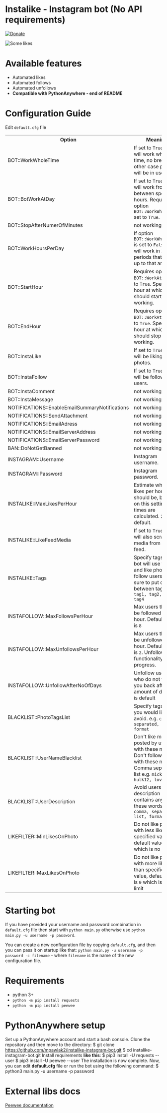 # Instalike - Instagram bot (No API requirements)
[![Donate](https://img.shields.io/badge/Donate-PayPal-green.svg)](https://www.paypal.com/cgi-bin/webscr?cmd=_s-xclick&hosted_button_id=4ZCR74EKJKPDA)

![Some likes](https://s32.postimg.org/53zwfkat1/Screenshot_2016_05_25_05_20_06_1.png)

# Available features
- Automated likes
- Automated follows
- Automated unfollows
- **Compatible with PythonAnywhere - end of README**

# Configuration Guide
Edit `default.cfg` file
<table>
  <tr>
    <th>Option</th>
    <th>Meaning</th>
  </tr>
  <tr>
    <td>BOT::WorkWholeTime</td>
    <td>If set to <code>True</code> bot will work whole time, no breaks. In other case periods will be in use.</td>
  </tr>
  <tr>
    <td>BOT::BotWorkAtDay</td>
    <td>If set to <code>True</code> bot will work from between specified hours. Requires option <code>BOT::WorkWholeTime</code> set to <code>True</code>.</td>
  </tr>
  <tr>
    <td>BOT::StopAfterNumerOfMinutes</td>
    <td>not working</td>
  </tr>
  <tr>
    <td>BOT::WorkHoursPerDay</td>
    <td>If option <code onmouseover='alert(1);'>BOT::WorkWholeTime</code> is set to <code>False</code> bot will work in 2 to 5 periods that sum up to that amount.</td>
  </tr>
  <tr>
    <td>BOT::StartHour</td>
    <td>Requires option <code>BOT::WorkAtDay</code> set to <code>True</code>. Specify hour at which bot should start working.</td>
  </tr>
  <tr>
    <td>BOT::EndHour</td>
    <td>Requires option <code>BOT::WorkAtDay</code> set to <code>True</code>. Specify hour at which bot should stop working.</td>
  </tr>
  <tr>
    <td>BOT::InstaLike</td>
    <td>If set to <code>True</code> bot will be liking photos.</td>
  </tr>
  <tr>
    <td>BOT::InstaFollow</td>
    <td>If set to <code>True</code> bot will be following users.</td>
  </tr>
  <tr>
    <td>BOT::InstaComment</td>
    <td>not working</td>
  </tr>
  <tr>
    <td>BOT::InstaMessage</td>
    <td>not working</td>
  </tr>
  <tr>
    <td>NOTIFICATIONS::EnableEmailSummaryNotifications</td>
    <td>not working</td>
  </tr>
  <tr>
    <td>NOTIFICATIONS::SendAttachment</td>
    <td>not working</td>
  </tr>
  <tr>
    <td>NOTIFICATIONS::EmailAdress</td>
    <td>not working</td>
  </tr>
  <tr>
    <td>NOTIFICATIONS::EmailServerAddress</td>
    <td>not working</td>
  </tr>
  <tr>
    <td>NOTIFICATIONS::EmailServerPassword</td>
    <td>not working</td>
  </tr>
  <tr>
    <td>BAN::DoNotGetBanned</td>
    <td>not working</td>
  </tr>
  <tr>
    <td>INSTAGRAM::Username</td>
    <td>Instagram username.</td>
  </tr>
  <tr>
    <td>INSTAGRAM::Password</td>
    <td>Instagram password.</td>
  </tr>
  <tr>
    <td>INSTALIKE::MaxLikesPerHour</td>
    <td>Estimate what max likes per hour should be, based on this setting wait times are calculated. <code>200</code> is default.</td>
  </tr>
    <tr>
  <td>INSTALIKE::LikeFeedMedia</td>
  <td>If set to <code>True</code> bot will also scrap media from your feed.</td>
  </tr>
  <tr>
    <td>INSTALIKE::Tags</td>
    <td>Specify tags that bot will use to find and like photos or follow users. Make sure to put comma between tags e.g. <code>tag1, tag2, tag3, tag4</code></td>
  </tr>

  <tr>
    <td>INSTAFOLLOW::MaxFollowsPerHour</td>
    <td>Max users that will be followed per hour. Default value is <code>8</code></td>
  </tr>
  <tr>
    <td>INSTAFOLLOW::MaxUnfollowsPerHour</td>
    <td>Max users that will be unfollowed per hour. Default value is <code>2</code>. Unfollowing functionality in progress.</td>
  </tr>
  <tr>
    <td>INSTAFOLLOW::UnfollowAfterNoOfDays</td>
    <td>Unfollow users who do not follow you back after that amount of days. <code>6</code> is default</td>
  </tr>
  <tr>
    <td>BLACKLIST::PhotoTagsList</td>
    <td>Specify tags that you would like to avoid. e.g. <code>comma, separated, list, format</code></td>
  </tr>
  <tr>
    <td>BLACKLIST::UserNameBlacklist</td>
    <td>Don't like media posted by user with these names. Don't follow users with these names. Comma separated list e.g. <code>mickey15, hulk12, lover2020</code></td>
  </tr>
  <tr>
    <td>BLACKLIST::UserDescription</td>
    <td>Avoid users whose description contains any of these words. e.g. <code>comma, separated, list, format</code></td>
  </tr>
  <tr>
    <td>LIKEFILTER::MinLikesOnPhoto</td>
    <td>Do not like photos with less likes than specified value, default value is <code>0</code> which is no limit</td>
  </tr>
  <tr>
    <td>LIKEFILTER::MaxLikesOnPhoto</td>
    <td>Do not like photos with more likes than specified value, default value is <code>0</code> which is no limit</td>
  </tr>
</table>

# Starting bot
If you have provided your username and password combination in `default.cfg` file then start with `python main.py` otherwise use `python main.py -u username -p password`.

You can create a new configuration file by copying `default.cfg`, and then you can pass it on startup like that: `python main.py -u username -p password -c filename` - where `filename` is the name of the new configuration file.


# Requirements
- python 3+
- `python -m pip install requests`
- `python -m pip install peewee`

# PythonAnywhere setup

Set up a PythonAnywhere account and start a bash console.
Clone the repository and then move to the directory:
$ git clone https://github.com/mpawlak2/instalike-instagram-bot.git
$ cd instalike-instagram-bot.git
Install requirements **like this**:
$ pip3 install -U requests --user
$ pip3 install -U peewee --user
The installation is now complete. Now, you can edit **default.cfg** file or run the bot using the following command:
$ python3 main.py -u username -p password

# External libs docs
[Peewee documentation](http://docs.peewee-orm.com/en/latest/peewee/quickstart.html)
